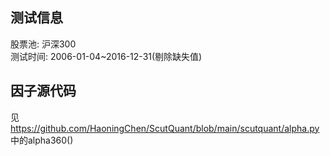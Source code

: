 ## 测试信息  
股票池: 沪深300  
测试时间: 2006-01-04~2016-12-31(剔除缺失值)

## 因子源代码  
见 https://github.com/HaoningChen/ScutQuant/blob/main/scutquant/alpha.py 中的alpha360()
